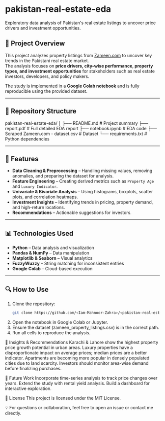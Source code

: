 # pakistan-real-estate-eda
Exploratory data analysis of Pakistan's real estate listings to uncover price drivers and investment opportunities.

## 📌 Project Overview
This project analyzes property listings from [Zameen.com](https://www.zameen.com) to uncover key trends in the Pakistani real estate market.  
The analysis focuses on **price drivers, city-wise performance, property types, and investment opportunities** for stakeholders such as real estate investors, developers, and policy makers.

The study is implemented in a **Google Colab notebook** and is fully reproducible using the provided dataset.

---

## 📂 Repository Structure
pakistan-real-estate-eda/
│
├── README.md                                 # Project summary
├── report.pdf                                # Full detailed EDA report
├── notebook.ipynb                            # EDA code
├── Scraped Zameen.com - dataset.csv          # Dataset 
└── requirements.txt                          # Python dependencies


---

## 🚀 Features
- **Data Cleaning & Preprocessing** – Handling missing values, removing anomalies, and preparing the dataset for analysis.
- **Feature Engineering** – Creating derived metrics such as `Property Age` and `Luxury Indicator`.
- **Univariate & Bivariate Analysis** – Using histograms, boxplots, scatter plots, and correlation heatmaps.
- **Investment Insights** – Identifying trends in pricing, property demand, and high-return locations.
- **Recommendations** – Actionable suggestions for investors.

---

## 📊 Technologies Used
- **Python** – Data analysis and visualization
- **Pandas & NumPy** – Data manipulation
- **Matplotlib & Seaborn** – Visual analytics
- **FuzzyWuzzy** – String matching for inconsistent entries
- **Google Colab** – Cloud-based execution

---

## 🔍 How to Use
1. Clone the repository:
   ```bash
   git clone https://github.com/<Iam-Mahnoor-Zahra>/<pakistan-real-estate-eda>.git
   
2. Open the notebook in Google Colab or Jupyter.
3. Ensure the dataset (zameen_property_listings.csv) is in the correct path.
4. Run all cells to reproduce the analysis.
   

📌 Insights & Recommendations
    Karachi & Lahore show the highest property price growth potential in urban areas.
    Luxury properties have a disproportionate impact on average prices; median prices are a better indicator.
    Apartments are becoming more popular in densely populated cities due to land scarcity.
    Investors should monitor area-wise demand before finalizing purchases.

📅 Future Work
    Incorporate time-series analysis to track price changes over years.
    Extend the study with rental yield analysis.
    Build a dashboard for interactive exploration.

📜 License
    This project is licensed under the MIT License.

💡 For questions or collaboration, feel free to open an issue or contact me directly.

